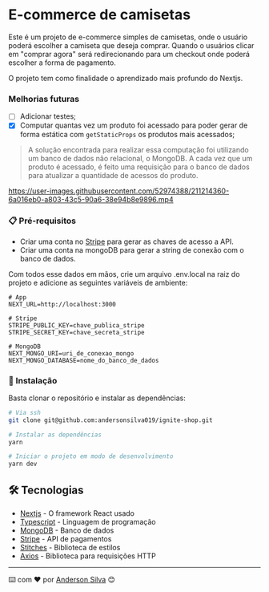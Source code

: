 # E-commerce de camisetas

Este é um projeto de e-commerce simples de camisetas, onde o usuário poderá escolher a camiseta que deseja comprar. Quando o usuários clicar em "comprar agora" será redirecionando para um checkout onde poderá escolher a forma de pagamento.

O projeto tem como finalidade o aprendizado mais profundo do Nextjs. 

### Melhorias futuras

- [ ] Adicionar testes;
- [x] Computar quantas vez um produto foi acessado para poder gerar de forma estática com `getStaticProps` os produtos mais acessados;

> A solução encontrada para realizar essa computação foi utilizando um banco de dados não relacional, o MongoDB. A cada vez que um produto é acessado, é feito uma requisição para o banco de dados para atualizar a quantidade de acessos do produto.

https://user-images.githubusercontent.com/52974388/211214360-6a016eb0-a803-43c5-90a6-38e94b8e9896.mp4

### 📋 Pré-requisitos

- Criar uma conta no [Stripe](https://stripe.com/br) para gerar as chaves de acesso a API.
- Criar uma conta na mongoDB para gerar a string de conexão com o banco de dados.

Com todos esse dados em mãos, crie um arquivo .env.local na raiz do projeto e adicione as seguintes variáveis de ambiente:

```
# App
NEXT_URL=http://localhost:3000

# Stripe
STRIPE_PUBLIC_KEY=chave_publica_stripe
STRIPE_SECRET_KEY=chave_secreta_stripe

# MongoDB
NEXT_MONGO_URI=uri_de_conexao_mongo
NEXT_MONGO_DATABASE=nome_do_banco_de_dados
```

### 🔧 Instalação

Basta clonar o repositório e instalar as dependências:

```bash
# Via ssh
git clone git@github.com:andersonsilva019/ignite-shop.git

# Instalar as dependências
yarn

# Iniciar o projeto em modo de desenvolvimento
yarn dev
```

## 🛠️ Tecnologias


* [Nextjs](https://nextjs.org/) - O framework React usado
* [Typescript](https://www.typescriptlang.org/) - Linguagem de programação
* [MongoDB](https://www.mongodb.com/) - Banco de dados
* [Stripe](https://stripe.com/br) - API de pagamentos
* [Stitches](https://stitches.dev/) - Biblioteca de estilos
* [Axios](https://axios-http.com/ptbr/docs/intro) - Biblioteca para requisições HTTP

---
⌨️ com ❤️ por [Anderson Silva](https://github.com/andersonsilva019) 😊
